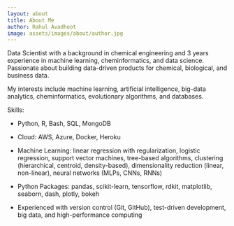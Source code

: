 ```yaml
---
layout: about
title: About Me
author: Rahul Avadhoot
image: assets/images/about/author.jpg
---
```


Data Scientist with a background in chemical engineering and 3 years experience in machine learning, cheminformatics, and data science. Passionate about building data-driven products for chemical, biological, and business data.

My interests include machine learning, artificial intelligence, big-data analytics, cheminformatics, evolutionary algorithms, and databases.

Skills:
- Python, R, Bash, SQL, MongoDB

- Cloud: AWS, Azure, Docker, Heroku

- Machine Learning: linear regression with regularization, logistic regression, support vector machines, tree-based algorithms, clustering (hierarchical, centroid, density-based), dimensionality reduction (linear, non-linear), neural networks (MLPs, CNNs, RNNs)

- Python Packages: pandas, scikit-learn, tensorflow, rdkit, matplotlib, seaborn, dash, plotly, bokeh

- Experienced with version control (Git, GitHub), test-driven development, big data, and high-performance computing